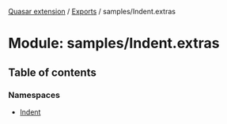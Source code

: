 [Quasar extension](../index.md) / [Exports](../modules.md) / samples/Indent.extras

# Module: samples/Indent.extras

## Table of contents

### Namespaces

- [Indent](samples_Indent_extras.Indent.md)
